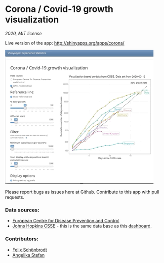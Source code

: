 # Corona / Covid-19 growth visualization
*2020, MIT license*

Live version of the app: http://shinyapps.org/apps/corona/

![Teaser](corona_app_teaser.gif)

Please report bugs as issues here at Github.
Contribute to this app with pull requests.


### Data sources:

* [European Centre for Disease Prevention and Control](https://www.ecdc.europa.eu/en/publications-data/download-todays-data-geographic-distribution-covid-19-cases-worldwide)
* [Johns Hopkins CSSE](https://github.com/CSSEGISandData/COVID-19) - this is the same data base as this [dashboard](https://gisanddata.maps.arcgis.com/apps/opsdashboard/index.html).

### Contributors:

* [Felix Schönbrodt](https://github.com/nicebread)
* [Angelika Stefan](https://github.com/astefan1)